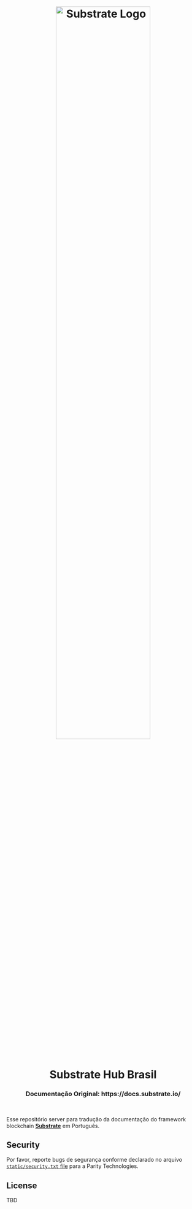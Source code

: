 <h1 align="center">
  <a href="https://www.substrate.io">
    <img alt="Substrate Logo" src="static/img/sub.gif" width="70%" />
  </a>
</h1>
<h1 align="center"> Substrate Hub Brasil</h1>
<h3 align="center">Documentação Original: https://docs.substrate.io/ </h3>
<br/>


<!-- Description -->

Esse repositório server para tradução da documentação do framework blockchain  **[Substrate](https://substrate.io)** em Português.

## Security

Por favor, reporte bugs de segurança conforme declarado no arquivo [`static/security.txt` file](static/security.txt) para a Parity Technologies. 

## License

TBD

<!-- Substrate **documentation** is license under the [Apache 2 license](./LICENSE). -->
